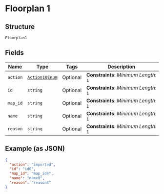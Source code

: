 
# Floorplan 1

## Structure

`Floorplan1`

## Fields

| Name | Type | Tags | Description |
|  --- | --- | --- | --- |
| `action` | [`Action10Enum`](../../doc/models/action-10-enum.md) | Optional | **Constraints**: *Minimum Length*: `1` |
| `id` | `string` | Optional | **Constraints**: *Minimum Length*: `1` |
| `map_id` | `string` | Optional | **Constraints**: *Minimum Length*: `1` |
| `name` | `string` | Optional | **Constraints**: *Minimum Length*: `1` |
| `reason` | `string` | Optional | **Constraints**: *Minimum Length*: `1` |

## Example (as JSON)

```json
{
  "action": "imported",
  "id": "id0",
  "map_id": "map_id4",
  "name": "name0",
  "reason": "reason4"
}
```

